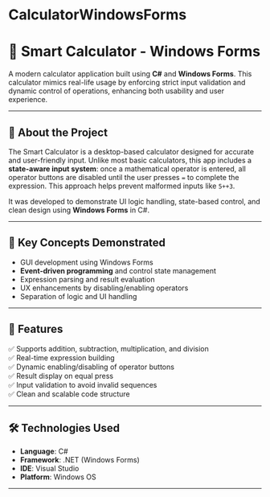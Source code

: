 # CalculatorWindowsForms
# 🧮 Smart Calculator - Windows Forms

A modern calculator application built using **C#** and **Windows Forms**. This calculator mimics real-life usage by enforcing strict input validation and dynamic control of operations, enhancing both usability and user experience.

---

## 📌 About the Project

The Smart Calculator is a desktop-based calculator designed for accurate and user-friendly input. Unlike most basic calculators, this app includes a **state-aware input system**: once a mathematical operator is entered, all operator buttons are disabled until the user presses `=` to complete the expression. This approach helps prevent malformed inputs like `5++3`.

It was developed to demonstrate UI logic handling, state-based control, and clean design using **Windows Forms** in C#.

---

## 🧠 Key Concepts Demonstrated

- GUI development using Windows Forms
- **Event-driven programming** and control state management
- Expression parsing and result evaluation
- UX enhancements by disabling/enabling operators
- Separation of logic and UI handling

---

## 🚀 Features

✅ Supports addition, subtraction, multiplication, and division  
✅ Real-time expression building  
✅ Dynamic enabling/disabling of operator buttons  
✅ Result display on equal press  
✅ Input validation to avoid invalid sequences  
✅ Clean and scalable code structure

---

## 🛠 Technologies Used

- **Language**: C#  
- **Framework**: .NET (Windows Forms)  
- **IDE**: Visual Studio  
- **Platform**: Windows OS

---
